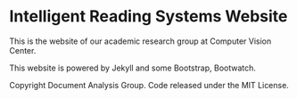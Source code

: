 # Intelligent Reading Systems Website

This is the website of our academic research group at Computer Vision Center.

This website is powered by Jekyll and some Bootstrap, Bootwatch.


Copyright Document Analysis Group. Code released under the MIT License.
